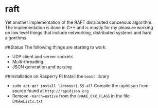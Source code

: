 # raft
Yet another implementation of the RAFT distributed concensus algorithm.
The implementation is done in C++ and is mostly for my pleasure working on low level things that include networking, distributed systems and hard algorithms.

##Status
The following things are starting to work:

* UDP client and server sockets
* Multi-threading
* JSON generation and parsing

##Installation on Rasperry Pi
Install the `boost` library
* `sudo apt-get install libboost1.55-all`
Compile the rapidjson from source found at `http://rapidjson.org`
* Remove `-march=native` from the `CMAKE_CXX_FLAGS` in the file `CMakeLists.txt`
